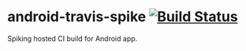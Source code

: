 # android-travis-spike [![Build Status](https://snap-ci.com/fernando-alves/android-travis-spike/branch/master/build_image)](https://snap-ci.com/fernando-alves/android-travis-spike/branch/master)

Spiking hosted CI build for Android app.


